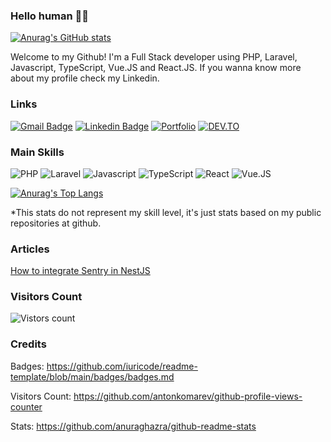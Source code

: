 ### Hello human 🧙‍♂️

[![Anurag's GitHub stats](https://github-readme-stats.vercel.app/api?username=MarceloZapatta&theme=jolly)](https://github.com/anuraghazra/github-readme-stats)

Welcome to my Github! I'm a Full Stack developer using PHP, Laravel, Javascript, TypeScript, Vue.JS and React.JS. If you wanna know more about my profile check my Linkedin.

### Links

[![Gmail Badge](https://img.shields.io/badge/Email-D14836?style=for-the-badge&logo=gmail&logoColor=white)](mailto:marcelozapatta0@gmail.com)
[![Linkedin Badge](https://img.shields.io/badge/LinkedIn-0077B5?style=for-the-badge&logo=linkedin&logoColor=white)](https://www.linkedin.com/in/marcelo-zapatta/)
[![Portfolio](https://img.shields.io/badge/Portfolio-D741A7?style=for-the-badge&logo=linux&logoColor=black)](http://marcelozapatta.github.io/portfolio)
[![DEV.TO](https://img.shields.io/badge/dev.to-0A0A0A?style=for-the-badge&logo=dev.to&logoColor=white)](https://dev.to/marcelozapatta)

### Main Skills

![PHP](https://img.shields.io/badge/PHP-777BB4?style=for-the-badge&logo=php&logoColor=white)
![Laravel](https://img.shields.io/badge/Laravel-FF2D20?style=for-the-badge&logo=laravel&logoColor=white)
![Javascript](https://img.shields.io/badge/JavaScript-F7DF1E?style=for-the-badge&logo=javascript&logoColor=black)
![TypeScript](https://img.shields.io/badge/TypeScript-007ACC?style=for-the-badge&logo=typescript&logoColor=white)
![React](https://img.shields.io/badge/React-20232A?style=for-the-badge&logo=react&logoColor=61DAFB)
![Vue.JS](https://img.shields.io/badge/Vue.js-35495E?style=for-the-badge&logo=vue.js&logoColor=4FC08D)

[![Anurag's Top Langs](https://github-readme-stats.vercel.app/api/top-langs/?username=MarceloZapatta&theme=jolly)](https://github.com/anuraghazra/github-readme-stats)

*This stats do not represent my skill level, it's just stats based on my public repositories at github.

### Articles

[How to integrate Sentry in NestJS](https://dev.to/marcelozapatta/how-to-integrate-sentry-in-nestjs-3ema)

### Visitors Count

![Vistors count](https://komarev.com/ghpvc/?username=MarceloZapatta&color=blueviolet)


### Credits

Badges: https://github.com/iuricode/readme-template/blob/main/badges/badges.md

Visitors Count: https://github.com/antonkomarev/github-profile-views-counter

Stats: https://github.com/anuraghazra/github-readme-stats
